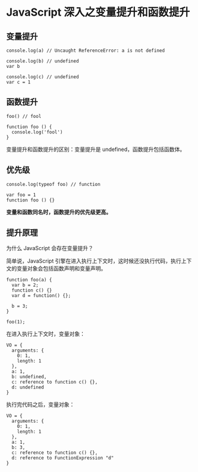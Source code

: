 # JavaScript 深入之变量提升和函数提升

## 变量提升

    console.log(a) // Uncaught ReferenceError: a is not defined

    console.log(b) // undefined
    var b

    console.log(c) // undefined
    var c = 1

## 函数提升

    foo() // fool

    function foo () {
      console.log('fool')
    }

变量提升和函数提升的区别：变量提升是 undefined，函数提升包括函数体。

## 优先级

    console.log(typeof foo) // function

    var foo = 1
    function foo () {}

**变量和函数同名时，函数提升的优先级更高。**

## 提升原理

为什么 JavaScript 会存在变量提升？

简单说，JavaScript 引擎在进入执行上下文时，这时候还没执行代码，执行上下文的变量对象会包括函数声明和变量声明。

    function foo(a) {
      var b = 2;
      function c() {}
      var d = function() {};
      
      b = 3;
    }

    foo(1);

在进入执行上下文时，变量对象：

    VO = {
      arguments: {
        0: 1,
        length: 1
      },
      a: 1,
      b: undefined,
      c: reference to function c() {},
      d: undefined
    }

执行完代码之后，变量对象：

    VO = {
      arguments: {
        0: 1,
        length: 1
      },
      a: 1,
      b: 3,
      c: reference to function c() {},
      d: reference to FunctionExpression "d"
    }
